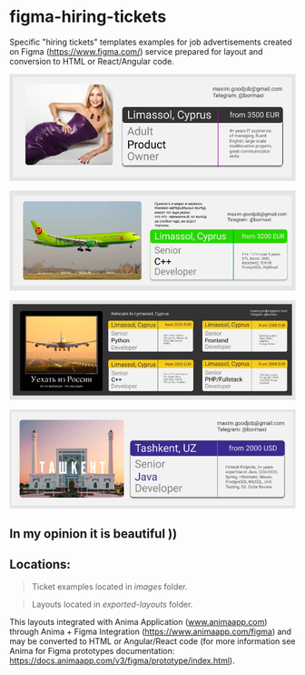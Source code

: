 # figma-hiring-tickets

Specific "hiring tickets" templates examples for job advertisements created on Figma (https://www.figma.com/) service prepared for layout and conversion to HTML or React/Angular code.

![alt text](images/ortnec-adult-product.png "Ortnec Adult Product Owner")

![alt text](images/exness-cpp.png "Excess C++")

![alt text](images/exness-evacuation.png "Excess Evacuation")

![alt text](images/improve-uz-java.png "Improve UZ Java")

## In my opinion it is beautiful ))

## Locations:

> Ticket examples located in *images* folder.

> Layouts located in *exported-layouts* folder.

This layouts integrated with Anima Application (www.animaapp.com) through Anima + Figma Integration (https://www.animaapp.com/figma) and may be converted to HTML or Angular/React code (for more information see Anima for Figma prototypes documentation: https://docs.animaapp.com/v3/figma/prototype/index.html).